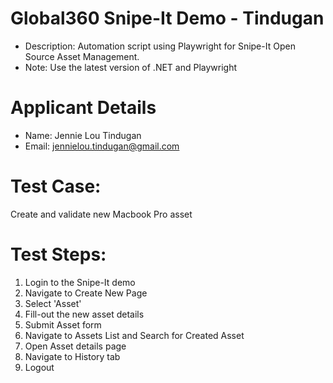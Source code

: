 # Global360 Snipe-It Demo - Tindugan

- Description:
Automation script using Playwright for Snipe-It Open Source Asset Management.
- Note:
Use the latest version of .NET and Playwright

# Applicant Details
- Name: Jennie Lou Tindugan
- Email: jennielou.tindugan@gmail.com


# Test Case: 
Create and validate new Macbook Pro asset

# Test Steps: 
1. Login to the Snipe-It demo 
2. Navigate to Create New Page
3. Select 'Asset' 
4. Fill-out the new asset details
5. Submit Asset form
6. Navigate to Assets List and Search for Created Asset
7. Open Asset details page
8. Navigate to History tab 
9. Logout 
